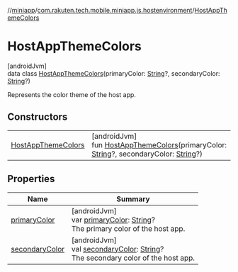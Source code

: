 //[miniapp](../../../index.md)/[com.rakuten.tech.mobile.miniapp.js.hostenvironment](../index.md)/[HostAppThemeColors](index.md)

# HostAppThemeColors

[androidJvm]\
data class [HostAppThemeColors](index.md)(primaryColor: [String](https://kotlinlang.org/api/latest/jvm/stdlib/kotlin/-string/index.html)?, secondaryColor: [String](https://kotlinlang.org/api/latest/jvm/stdlib/kotlin/-string/index.html)?)

Represents the color theme of the host app.

## Constructors

| | |
|---|---|
| [HostAppThemeColors](-host-app-theme-colors.md) | [androidJvm]<br>fun [HostAppThemeColors](-host-app-theme-colors.md)(primaryColor: [String](https://kotlinlang.org/api/latest/jvm/stdlib/kotlin/-string/index.html)?, secondaryColor: [String](https://kotlinlang.org/api/latest/jvm/stdlib/kotlin/-string/index.html)?) |

## Properties

| Name | Summary |
|---|---|
| [primaryColor](primary-color.md) | [androidJvm]<br>var [primaryColor](primary-color.md): [String](https://kotlinlang.org/api/latest/jvm/stdlib/kotlin/-string/index.html)?<br>The primary color of the host app. |
| [secondaryColor](secondary-color.md) | [androidJvm]<br>val [secondaryColor](secondary-color.md): [String](https://kotlinlang.org/api/latest/jvm/stdlib/kotlin/-string/index.html)?<br>The secondary color of the host app. |
